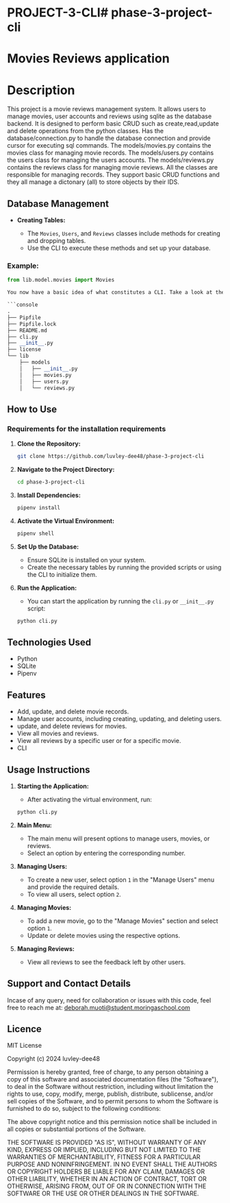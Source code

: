 # PROJECT-3-CLI# phase-3-project-cli

# Movies Reviews application

# Description

This project is a movie reviews management system. It allows users to manage movies, user accounts and reviews using sqlite as the database backend. It is designed to perform basic CRUD such as create,read,update and delete operations from the python classes. Has the database/connection.py to handle the database connection and provide cursor for executing sql commands.
The models/movies.py contains the movies class for managing movie records. The models/users.py contains the users class for managing the users accounts. The models/reviews.py contains the reviews class for managing movie reviews.
All the classes are responsible for managing records. They support basic CRUD functions and they all manage a dictonary (all) to store objects by their IDS.

## Database Management

- **Creating Tables:**

  - The `Movies`, `Users`, and `Reviews` classes include methods for creating and dropping tables.
  - Use the CLI to execute these methods and set up your database.

### Example:

````python
from lib.model.movies import Movies

You now have a basic idea of what constitutes a CLI. Take a look at the directory structure:

```console
.
├── Pipfile
├── Pipfile.lock
├── README.md
├── cli.py
├── __init__.py
├── license
└── lib
    ├── models
    │   ├── __init__.py
    │   ├── movies.py
    │   ├── users.py
    │   └── reviews.py
````

## How to Use

### Requirements for the installation requirements

1. **Clone the Repository:**
   ```bash
   git clone https://github.com/luvley-dee48/phase-3-project-cli
   ```
2. **Navigate to the Project Directory:**
   ```bash
   cd phase-3-project-cli
   ```
3. **Install Dependencies:**
   ```bash
   pipenv install
   ```
4. **Activate the Virtual Environment:**
   ```bash
   pipenv shell
   ```
5. **Set Up the Database:**

   - Ensure SQLite is installed on your system.
   - Create the necessary tables by running the provided scripts or using the CLI to initialize them.

6. **Run the Application:**
   - You can start the application by running the `cli.py` or `__init__.py` script:
   ```bash
   python cli.py
   ```

## Technologies Used

- Python
- SQLite
- Pipenv

## Features

- Add, update, and delete movie records.
- Manage user accounts, including creating, updating, and deleting users.
- update, and delete reviews for movies.
- View all movies and reviews.
- View all reviews by a specific user or for a specific movie.
- CLI

## Usage Instructions

1. **Starting the Application:**
   - After activating the virtual environment, run:
   ```bash
   python cli.py
   ```
2. **Main Menu:**

   - The main menu will present options to manage users, movies, or reviews.
   - Select an option by entering the corresponding number.

3. **Managing Users:**

   - To create a new user, select option `1` in the "Manage Users" menu and provide the required details.
   - To view all users, select option `2`.

4. **Managing Movies:**

   - To add a new movie, go to the "Manage Movies" section and select option `1`.
   - Update or delete movies using the respective options.

5. **Managing Reviews:**

   - View all reviews to see the feedback left by other users.

## Support and Contact Details

Incase of any query, need for collaboration or issues with this code, feel free to reach me at:
<deborah.muoti@student.moringaschool.com>

## Licence

MIT License

Copyright (c) 2024 luvley-dee48

Permission is hereby granted, free of charge, to any person obtaining a copy
of this software and associated documentation files (the "Software"), to deal
in the Software without restriction, including without limitation the rights
to use, copy, modify, merge, publish, distribute, sublicense, and/or sell
copies of the Software, and to permit persons to whom the Software is
furnished to do so, subject to the following conditions:

The above copyright notice and this permission notice shall be included in all
copies or substantial portions of the Software.

THE SOFTWARE IS PROVIDED "AS IS", WITHOUT WARRANTY OF ANY KIND, EXPRESS OR
IMPLIED, INCLUDING BUT NOT LIMITED TO THE WARRANTIES OF MERCHANTABILITY,
FITNESS FOR A PARTICULAR PURPOSE AND NONINFRINGEMENT. IN NO EVENT SHALL THE
AUTHORS OR COPYRIGHT HOLDERS BE LIABLE FOR ANY CLAIM, DAMAGES OR OTHER
LIABILITY, WHETHER IN AN ACTION OF CONTRACT, TORT OR OTHERWISE, ARISING FROM,
OUT OF OR IN CONNECTION WITH THE SOFTWARE OR THE USE OR OTHER DEALINGS IN THE
SOFTWARE.
